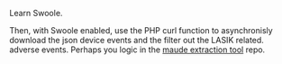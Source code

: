 Learn Swoole.

Then, with Swoole enabled, use the PHP curl function to asynchronisly download the json device events and the filter out the LASIK related.
adverse events. Perhaps you logic in the [maude extraction tool](https://github.com/kurt-krueckeberg/maude-extraction-tool) repo.
